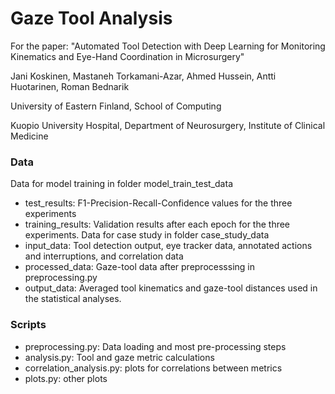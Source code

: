 # Gaze Tool Analysis
For the paper: "Automated Tool Detection with Deep Learning for Monitoring Kinematics and Eye-Hand Coordination in Microsurgery"

Jani Koskinen, Mastaneh Torkamani-Azar, Ahmed Hussein, Antti Huotarinen, Roman Bednarik

University of Eastern Finland, School of Computing

Kuopio University Hospital, Department of Neurosurgery, Institute of Clinical Medicine

### Data
Data for model training in folder model_train_test_data
  * test_results: F1-Precision-Recall-Confidence values for the three experiments
  * training_results: Validation results after each epoch for the three experiments.
Data for case study in folder case_study_data
  * input_data: Tool detection output, eye tracker data, annotated actions and interruptions, and correlation data
  * processed_data: Gaze-tool data after preprocesssing in preprocessing.py
  * output_data: Averaged tool kinematics and gaze-tool distances used in the statistical analyses.

### Scripts
  * preprocessing.py: Data loading and most pre-processing steps
  * analysis.py: Tool and gaze metric calculations
  * correlation_analysis.py: plots for correlations between metrics
  * plots.py: other plots
